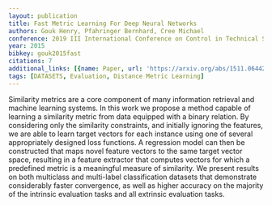 ```yaml
---
layout: publication
title: Fast Metric Learning For Deep Neural Networks
authors: Gouk Henry, Pfahringer Bernhard, Cree Michael
conference: 2019 III International Conference on Control in Technical Systems (CTS)
year: 2015
bibkey: gouk2015fast
citations: 7
additional_links: [{name: Paper, url: 'https://arxiv.org/abs/1511.06442'}]
tags: [DATASETS, Evaluation, Distance Metric Learning]
---
```

Similarity metrics are a core component of many information retrieval and
machine learning systems. In this work we propose a method capable of learning
a similarity metric from data equipped with a binary relation. By considering
only the similarity constraints, and initially ignoring the features, we are
able to learn target vectors for each instance using one of several
appropriately designed loss functions. A regression model can then be
constructed that maps novel feature vectors to the same target vector space,
resulting in a feature extractor that computes vectors for which a predefined
metric is a meaningful measure of similarity. We present results on both
multiclass and multi-label classification datasets that demonstrate
considerably faster convergence, as well as higher accuracy on the majority of
the intrinsic evaluation tasks and all extrinsic evaluation tasks.